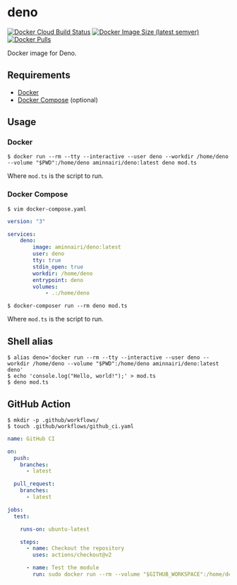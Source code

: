 # deno

[![Docker Cloud Build Status](https://img.shields.io/docker/cloud/build/aminnairi/deno)](https://hub.docker.com/r/aminnairi/deno) [![Docker Image Size (latest semver)](https://img.shields.io/docker/image-size/aminnairi/deno/latest)](https://hub.docker.com/r/aminnairi/deno) [![Docker Pulls](https://img.shields.io/docker/pulls/aminnairi/deno)](https://hub.docker.com/r/aminnairi/deno)

Docker image for Deno.

## Requirements

- [Docker](https://www.docker.com/)
- [Docker Compose](https://docs.docker.com/compose/) (optional)

## Usage

### Docker

```console
$ docker run --rm --tty --interactive --user deno --workdir /home/deno --volume "$PWD":/home/deno aminnairi/deno:latest deno mod.ts
```

Where `mod.ts` is the script to run.

### Docker Compose

```console
$ vim docker-compose.yaml
```

```yaml
version: "3"

services:
    deno:
        image: aminnairi/deno:latest
        user: deno
        tty: true
        stdin_open: true
        workdir: /home/deno
        entrypoint: deno
        volumes:
            - .:/home/deno
```

```console
$ docker-composer run --rm deno mod.ts
```

Where `mod.ts` is the script to run.

## Shell alias

```console
$ alias deno='docker run --rm --tty --interactive --user deno --workdir /home/deno --volume "$PWD":/home/deno aminnairi/deno:latest deno'
$ echo 'console.log("Hello, world!");' > mod.ts
$ deno mod.ts
```

## GitHub Action

```console
$ mkdir -p .github/workflows/
$ touch .github/workflows/github_ci.yaml
```

```yaml
name: GitHub CI

on:
  push:
    branches:
      - latest

  pull_request:
    branches:
      - latest

jobs:
  test:

    runs-on: ubuntu-latest

    steps:
      - name: Checkout the repository
        uses: actions/checkout@v2

      - name: Test the module
        run: sudo docker run --rm --volume "$GITHUB_WORKSPACE":/home/deno aminnairi/deno:latest deno test
```

